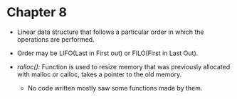 # Chapter 8

- Linear data structure that follows a particular order in which the operations
  are performed.

- Order may be LIFO(Last in First out) or FILO(First in Last Out).

- *ralloc():* Function is used to resize memory that was previously allocated
  with malloc or calloc, takes a pointer to the old memory.

  - No code written mostly saw some functions made by them.
